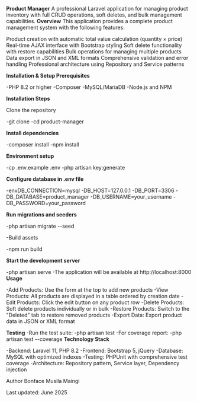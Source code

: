 **Product Manager**
A professional Laravel application for managing product inventory with full CRUD operations, soft deletes, and bulk management capabilities.
**Overview**
This application provides a complete product management system with the following features:

Product creation with automatic total value calculation (quantity × price)
Real-time AJAX interface with Bootstrap styling
Soft delete functionality with restore capabilities
Bulk operations for managing multiple products
Data export in JSON and XML formats
Comprehensive validation and error handling
Professional architecture using Repository and Service patterns

**Installation & Setup
Prerequisites**

-PHP 8.2 or higher
-Composer
-MySQL/MariaDB
-Node.js and NPM

**Installation Steps**

Clone the repository

-git clone <repository-url>
-cd product-manager

**Install dependencies**

-composer install
-npm install

**Environment setup**

-cp .env.example .env
-php artisan key:generate

**Configure database in .env file**

-envDB_CONNECTION=mysql
-DB_HOST=127.0.0.1
-DB_PORT=3306
-DB_DATABASE=product_manager
-DB_USERNAME=your_username
-DB_PASSWORD=your_password

**Run migrations and seeders**

-php artisan migrate --seed

-Build assets

-npm run build

**Start the development server**

-php artisan serve
-The application will be available at http://localhost:8000
**Usage**

-Add Products: Use the form at the top to add new products
-View Products: All products are displayed in a table ordered by creation date
-Edit Products: Click the edit button on any product row
-Delete Products: Soft delete products individually or in bulk
-Restore Products: Switch to the "Deleted" tab to restore removed products
-Export Data: Export product data in JSON or XML format

**Testing**
-Run the test suite:
-php artisan test
-For coverage report:
-php artisan test --coverage
**Technology Stack**

-Backend: Laravel 11, PHP 8.2
-Frontend: Bootstrap 5, jQuery
-Database: MySQL with optimized indexes
-Testing: PHPUnit with comprehensive test coverage
-Architecture: Repository pattern, Service layer, Dependency injection

Author
Bonface Musila Maingi

Last updated: June 2025
